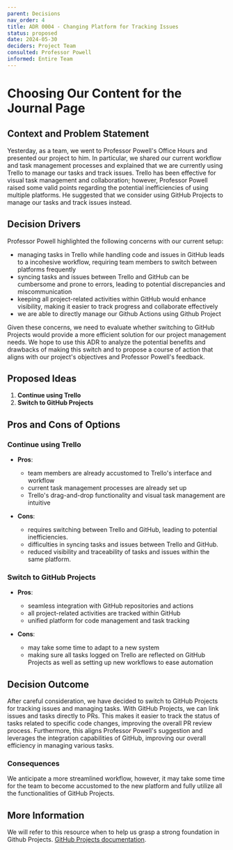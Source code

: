 ```yaml
---
parent: Decisions
nav_order: 4
title: ADR 0004 - Changing Platform for Tracking Issues
status: proposed
date: 2024-05-30
deciders: Project Team
consulted: Professor Powell
informed: Entire Team
---
```


# Choosing Our Content for the Journal Page

## Context and Problem Statement

Yesterday, as a team, we went to Professor Powell's Office Hours and presented our project to him. In particular, we shared our current workflow and task management processes and explained that we are currently using Trello to manage our tasks and track issues. Trello has been effective for visual task management and collaboration; however, Professor Powell raised some valid points regarding the potential inefficiencies of using multiple platforms. He suggested that we consider using GitHub Projects to manage our tasks and track issues instead.

## Decision Drivers

Professor Powell highlighted the following concerns with our current setup:

- managing tasks in Trello while handling code and issues in GitHub leads to a incohesive workflow, requiring team members to switch between platforms frequently
- syncing tasks and issues between Trello and GitHub can be cumbersome and prone to errors, leading to potential discrepancies and miscommunication
- keeping all project-related activities within GitHub would enhance visibility, making it easier to track progress and collaborate effectively
- we are able to directly manage our Github Actions using Github Project

Given these concerns, we need to evaluate whether switching to GitHub Projects would provide a more efficient solution for our project management needs. We hope to use this ADR to analyze the potential benefits and drawbacks of making this switch and to propose a course of action that aligns with our project's objectives and Professor Powell's feedback.

## Proposed Ideas

1. **Continue using Trello**
2. **Switch to GitHub Projects**

## Pros and Cons of Options

### Continue using Trello

- **Pros**:

  - team members are already accustomed to Trello's interface and workflow
  - current task management processes are already set up
  - Trello's drag-and-drop functionality and visual task management are intuitive

- **Cons**:
  - requires switching between Trello and GitHub, leading to potential inefficiencies.
  - difficulties in syncing tasks and issues between Trello and GitHub.
  - reduced visibility and traceability of tasks and issues within the same platform.

### Switch to GitHub Projects

- **Pros**:

  - seamless integration with GitHub repositories and actions
  - all project-related activities are tracked within GitHub
  - unified platform for code management and task tracking

- **Cons**:
  - may take some time to adapt to a new system
  - making sure all tasks logged on Trello are reflected on GitHub Projects as well as setting up new workflows to ease automation

## Decision Outcome

After careful consideration, we have decided to switch to GitHub Projects for tracking issues and managing tasks. With GitHub Projects, we can link issues and tasks directly to PRs. This makes it easier to track the status of tasks related to specific code changes, improving the overall PR review process. Furthermore, this aligns Professor Powell's suggestion and leverages the integration capabilities of GitHub, improving our overall efficiency in managing various tasks.

### Consequences

We anticipate a more streamlined workflow, however, it may take some time for the team to become accustomed to the new platform and fully utilize all the functionalities of GitHub Projects.

## More Information

We will refer to this resource when to help us grasp a strong foundation in Github Projects. [GitHub Projects documentation](https://docs.github.com/en/issues/planning-and-tracking-with-projects/learning-about-projects/about-projects).
